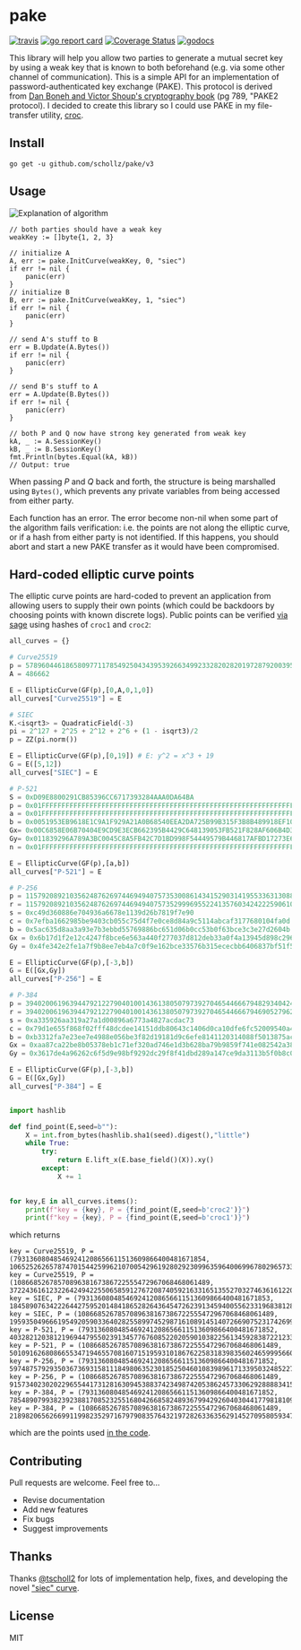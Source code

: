 # pake

[![travis](https://travis-ci.org/schollz/pake.svg?branch=master)](https://travis-ci.org/schollz/pake) 
[![go report card](https://goreportcard.com/badge/github.com/schollz/pake)](https://goreportcard.com/report/github.com/schollz/pake)
[![Coverage Status](https://coveralls.io/repos/github/schollz/pake/badge.svg)](https://coveralls.io/github/schollz/pake)
[![godocs](https://godoc.org/github.com/schollz/pake?status.svg)](https://godoc.org/github.com/schollz/pake) 

This library will help you allow two parties to generate a mutual secret key by using a weak key that is known to both beforehand (e.g. via some other channel of communication). This is a simple API for an implementation of password-authenticated key exchange (PAKE). This protocol is derived from [Dan Boneh and Victor Shoup's cryptography book](https://crypto.stanford.edu/~dabo/cryptobook/BonehShoup_0_4.pdf) (pg 789, "PAKE2 protocol). I decided to create this library so I could use PAKE in my file-transfer utility, [croc](https://github.com/schollz/croc).


## Install

```
go get -u github.com/schollz/pake/v3
```

## Usage 

![Explanation of algorithm](https://i.imgur.com/s7oQWVP.png)

```golang
// both parties should have a weak key
weakKey := []byte{1, 2, 3}

// initialize A
A, err := pake.InitCurve(weakKey, 0, "siec")
if err != nil {
    panic(err)
}
// initialize B
B, err := pake.InitCurve(weakKey, 1, "siec")
if err != nil {
    panic(err)
}

// send A's stuff to B
err = B.Update(A.Bytes())
if err != nil {
    panic(err)
}

// send B's stuff to A
err = A.Update(B.Bytes())
if err != nil {
    panic(err)
}

// both P and Q now have strong key generated from weak key
kA, _ := A.SessionKey()
kB, _ := B.SessionKey()
fmt.Println(bytes.Equal(kA, kB))
// Output: true
```

When passing *P* and *Q* back and forth, the structure is being marshalled using `Bytes()`, which prevents any private variables from being accessed from either party.

Each function has an error. The error become non-nil when some part of the algorithm fails verification: i.e. the points are not along the elliptic curve, or if a hash from either party is not identified. If this happens, you should abort and start a new PAKE transfer as it would have been compromised. 

## Hard-coded elliptic curve points

The elliptic curve points are hard-coded to prevent an application from allowing users to supply their own points (which could be backdoors by choosing points with known discrete logs). Public points can be verified [via sage](https://sagecell.sagemath.org/?z=eJzNltuOG8cRhu8X2Hcg1hcmYWrTVdWnMuIAM8MZIfCNA-dCsCAtenq6IyLU7oakkl0Eenf_Q2olWwmcBDGQDEDOqbu6Dt9fPWm3u8nv9n8th8U3i7-_v7y4vPhi0c0P2DnSy4t7PHchqjfWeoreRaMhEIXorLIzVqyoE2XvxaqyCEc28480cAzKxmCAd95GUrUw2cCkjd57npfrcdfvdtv74zafFl4-H5b3q_VLs27WZk1r82p1eZE--vny6pN7V6_myWenv_99311efHv92-3hL_uj_A5v_vAuTfsEu8O27KblM4Gh-y1e8GvisPgKZ3anE_Hp5PG_pMWzxdnG6jd8TsAPPyzvt9e3d_u3y9XqXzhN-mq1-GLRf714fM0Y9vBaYHVO5fN50vKlWxN_HtLs_E-D-e6ZY7q8-B5PzMPGaB-jMazUtRG59l3nAwVR5No2TWM2jbdtc_bVPBga_ucHwvt_8QVUjGdfDJBx0rcKkHvqtKFBWRumxrQePJu-b3jTBHataivkBmlja6Mqxg-EMpDzpMCZ-i70KqEl77gz7UbaltrBBHFBNkOMsuFO7ED9YB0NG-tbZ2QwBhQ8nH3psGLsjW-Dscb22m20l75rIQss0FrL2s2aETVOhhY8DJFjM3hMsRvZtE1DtnV9CP3QB6cch542HcBueBiauOlFbGylo-h8A2vtoKEPvVDHvWs33sOXx3ONKELA6hvovJG2M8a6LjZuaC13YUPtRjUOzlqrLihc85FCM7QbChykh8cdTPeBVR0CZm9N55xp1ZAMzcYET-KkCyb6hgN3bE2Mba82eB025L1DXm5_LV4ahzYVQ5R24EE9Ejx0nSEbh2C0cRuDWrlO24i6djY0fdv6oQ3UK0mE6_qLAk_r8XPxnsT6c_Wy82c1Erm5BUZlMuI82xg8ew3IIXqhNQG8ODHIDKGTkmM1QhaYOhEvJEiUh9thlr1DR9j_uzZRC_Uww2yR_OCNWLbM7NR4MmCPGB1dPKI9nDKfrU7i5_UKiFTxyfsQCwHAif0Y0L1rKIpK5dP4UOqYUDvW6MaCZSWPxrkc3GQx0OQSp2iTZkdk05hTFQrBR0PG1mSmJ1W6lL24KaYkSaWEUco4Tg4uK3wZs3c0GT-anJ2MpnoZc5EshQPcMnacFXUy5EcKE1UuxBmxhhox0hfnJVlrKodgJEyReCqjSDLVJsRmsbTGDPpnOZwM2VqQrMK1UApVx1hKKKNNIZuqhTzPHsw5HdEiSi55HIGNjxLG6qi6xS8C9EzOBH3YDZ4_rJ8__iNRAOjnREm0Z6LgssGeij7kcWlBAjEHRRMhA8oFWovGmaDYHxiV9NAt9tqgNrIKWg1bFxilIKuQiREgZwO2b5SeXVTMNhAQoc_ABBHLvHft_6uVPXoYRnoO3qF9KqBiFN3jOuLbAJSDfAa8QBWTgD5wn_uIPNGZkHB8YwAS0sQhgQkIAIyGgPJGPMlTykE-0qkTFe9cRSuohmutNk55KgXiAlDTGA2sZ0LdJpMTmakWX7NDfIqNIKHTlYhcleQqhFV9oYhgQs4BioryRC9IIq4pFJaZEgtmi3F-LFIjT4SNgybNvtQSsTI0B3Uj0dWhNcYws4_wFUpJXDB84hRdjmWapGROpX6kO6UYcmIeS4TMBMocKQcqVdikKVg4OMnoOY4p6AhNQq2WikFNLSeJ6Mdc2U1AFL3BZ0nOugIfUBOTxvCRfpQxTAXCRU_h7KubtGgcKzYInqCTGqulaZw4aiIbctEJRSEZXTVjzMYkb-Aa3AmIWaeQrOA6qynJFFd_BXFAC5_EcXmxfXt_tz8u3qTDm912nJ9MpS7q9na6ub_b3h6X_fpQyvTNeHW1-vryYoHjBWbjzXXd3729GR-P5bD8MP368CbRch6_up62fyqH43K1vtptj8dduVqdZ__tzXZXFn_cvysfzM3Hcf_4k7v52Jfju_3tor_ebevx5mHZX4_pUG7q6WN0tXyxWl0_PC5XnyaVh1zuj59ZebH4Ci1_jmq-u7yod_vFn8vjukcAi095ud4ey9vD8inA-_0ceL3CyPnDHqf368V38-U_ycuXeX-X-cvV-6cA__PZdJr9I_KgExg=&lang=sage&interacts=eJyLjgUAARUAuQ==) using hashes of `croc1` and `croc2`:

```python
all_curves = {}

# Curve25519
p = 57896044618658097711785492504343953926634992332820282019728792003956564819949
A = 486662

E = EllipticCurve(GF(p),[0,A,0,1,0])
all_curves["Curve25519"] = E

# SIEC
K.<isqrt3> = QuadraticField(-3)
pi = 2^127 + 2^25 + 2^12 + 2^6 + (1 - isqrt3)/2
p = ZZ(pi.norm())

E = EllipticCurve(GF(p),[0,19]) # E: y^2 = x^3 + 19
G = E([5,12])
all_curves["SIEC"] = E

# P-521
S = 0xD09E8800291CB85396CC6717393284AAA0DA64BA
p = 0x01FFFFFFFFFFFFFFFFFFFFFFFFFFFFFFFFFFFFFFFFFFFFFFFFFFFFFFFFFFFFFFFFFFFFFFFFFFFFFFFFFFFFFFFFFFFFFFFFFFFFFFFFFFFFFFFFFFFFFFFFFFFFFFFFFF
a = 0x01FFFFFFFFFFFFFFFFFFFFFFFFFFFFFFFFFFFFFFFFFFFFFFFFFFFFFFFFFFFFFFFFFFFFFFFFFFFFFFFFFFFFFFFFFFFFFFFFFFFFFFFFFFFFFFFFFFFFFFFFFFFFFFFFFC
b = 0x0051953EB9618E1C9A1F929A21A0B68540EEA2DA725B99B315F3B8B489918EF109E156193951EC7E937B1652C0BD3BB1BF073573DF883D2C34F1EF451FD46B503F00
Gx= 0x00C6858E06B70404E9CD9E3ECB662395B4429C648139053FB521F828AF606B4D3DBAA14B5E77EFE75928FE1DC127A2FFA8DE3348B3C1856A429BF97E7E31C2E5BD66
Gy= 0x011839296A789A3BC0045C8A5FB42C7D1BD998F54449579B446817AFBD17273E662C97EE72995EF42640C550B9013FAD0761353C7086A272C24088BE94769FD16650
n = 0x01FFFFFFFFFFFFFFFFFFFFFFFFFFFFFFFFFFFFFFFFFFFFFFFFFFFFFFFFFFFFFFFFFA51868783BF2F966B7FCC0148F709A5D03BB5C9B8899C47AEBB6FB71E91386409

E = EllipticCurve(GF(p),[a,b])
all_curves["P-521"] = E

# P-256
p = 115792089210356248762697446949407573530086143415290314195533631308867097853951
r = 115792089210356248762697446949407573529996955224135760342422259061068512044369
s = 0xc49d360886e704936a6678e1139d26b7819f7e90
c = 0x7efba1662985be9403cb055c75d4f7e0ce8d84a9c5114abcaf3177680104fa0d
b = 0x5ac635d8aa3a93e7b3ebbd55769886bc651d06b0cc53b0f63bce3c3e27d2604b
Gx = 0x6b17d1f2e12c4247f8bce6e563a440f277037d812deb33a0f4a13945d898c296
Gy = 0x4fe342e2fe1a7f9b8ee7eb4a7c0f9e162bce33576b315ececbb6406837bf51f5 

E = EllipticCurve(GF(p),[-3,b])
G = E([Gx,Gy])
all_curves["P-256"] = E

# P-384
p = 39402006196394479212279040100143613805079739270465446667948293404245721771496870329047266088258938001861606973112319
r = 39402006196394479212279040100143613805079739270465446667946905279627659399113263569398956308152294913554433653942643
s = 0xa335926aa319a27a1d00896a6773a4827acdac73
c = 0x79d1e655f868f02fff48dcdee14151ddb80643c1406d0ca10dfe6fc52009540a495e8042ea5f744f6e184667cc722483
b = 0xb3312fa7e23ee7e4988e056be3f82d19181d9c6efe8141120314088f5013875ac656398d8a2ed19d2a85c8edd3ec2aef
Gx = 0xaa87ca22be8b05378eb1c71ef320ad746e1d3b628ba79b9859f741e082542a385502f25dbf55296c3a545e3872760ab7
Gy = 0x3617de4a96262c6f5d9e98bf9292dc29f8f41dbd289a147ce9da3113b5f0b8c00a60b1ce1d7e819d7a431d7c90ea0e5f

E = EllipticCurve(GF(p),[-3,b])
G = E([Gx,Gy])
all_curves["P-384"] = E


import hashlib

def find_point(E,seed=b""):
    X = int.from_bytes(hashlib.sha1(seed).digest(),"little")
    while True:
        try:
            return E.lift_x(E.base_field()(X)).xy()
        except:
            X += 1

    
for key,E in all_curves.items():
    print(f"key = {key}, P = {find_point(E,seed=b'croc2')}")
    print(f"key = {key}, P = {find_point(E,seed=b'croc1')}")
```

which returns

```
key = Curve25519, P = (793136080485469241208656611513609866400481671854, 10652526265787470154425996210700542961928029230996359640069967802965733206444)
key = Curve25519, P = (1086685267857089638167386722555472967068468061489, 37224361612322642494225506585912767208740592163316513552703274636161220046745)
key = SIEC, P = (793136080485469241208656611513609866400481671853, 18458907634222644275952014841865282643645472623913459400556233196838128612339)
key = SIEC, P = (1086685267857089638167386722555472967068468061489, 19593504966619549205903364028255899745298716108914514072669075231742699650911)
key = P-521, P = (793136080485469241208656611513609866400481671852, 4032821203812196944795502391345776760852202059010382256134592838722123385325802540879231526503456158741518531456199762365161310489884151533417829496019094620)
key = P-521, P = (1086685267857089638167386722555472967068468061489, 5010916268086655347194655708160715195931018676225831839835602465999566066450501167246678404591906342753230577187831311039273858772817427392089150297708931207)
key = P-256, P = (793136080485469241208656611513609866400481671852, 59748757929350367369315811184980635230185250460108398961713395032485227207304)
key = P-256, P = (1086685267857089638167386722555472967068468061489, 9157340230202296554417312816309453883742349874205386245733062928888341584123)
key = P-384, P = (793136080485469241208656611513609866400481671852, 7854890799382392388170852325516804266858248936799429260403044177981810983054351714387874260245230531084533936948596)
key = P-384, P = (1086685267857089638167386722555472967068468061489, 21898206562669911998235297167979083576432197282633635629145270958059347586763418294901448537278960988843108277491616)
```

which are the points used [in the code](https://github.com/schollz/pake/blob/master/pake.go#L76-L107).

## Contributing

Pull requests are welcome. Feel free to...

- Revise documentation
- Add new features
- Fix bugs
- Suggest improvements

## Thanks

Thanks [@tscholl2](https://github.com/tscholl2) for lots of implementation help, fixes, and developing the novel ["siec" curve](https://doi.org/10.1080/10586458.2017.1412371).


## License

MIT
